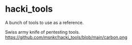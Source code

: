 # hacki_tools

A bunch of tools to use as a reference.


Swiss army knife of pentesting tools.
https://github.com/msnkr/hacki_tools/blob/main/carbon.png
